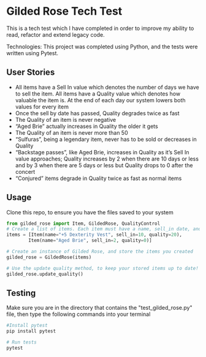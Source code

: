# Gilded Rose Tech Test

This is a tech test which I have completed in order to improve my ability to read, refactor and extend legacy code. 

Technologies: This project was completed using Python, and the tests were written using Pytest.

## User Stories

* All items have a Sell In value which denotes the number of days we have to sell the item. All items have a Quality value which denotes how valuable the item is. At the end of each day our system lowers both values for every item
* Once the sell by date has passed, Quality degrades twice as fast
* The Quality of an item is never negative
* “Aged Brie” actually increases in Quality the older it gets
* The Quality of an item is never more than 50
* “Sulfuras”, being a legendary item, never has to be sold or decreases in Quality
* “Backstage passes”, like Aged Brie, increases in Quality as it’s Sell In value approaches; Quality increases by 2 when there are 10 days or less and by 3 when there are 5 days or less but Quality drops to 0 after the concert
* “Conjured” items degrade in Quality twice as fast as normal items
## Usage
Clone this repo, to ensure you have the files saved to your system
```python
from gilded_rose import Item, GildedRose, QualityControl
# Create a list of items. Each item must have a name, sell_in date, and quality score
items = [Item(name="+5 Dexterity Vest", sell_in=10, quality=20),
        Item(name="Aged Brie", sell_in=2, quality=0)]

# Create an instance of Gilded Rose, and store the items you created
gilded_rose = GildedRose(items)

# Use the update quality method, to keep your stored items up to date!
gilded_rose.update_quality()
```
## Testing
Make sure you are in the directory that contains the "test_gilded_rose.py" file, then type the following commands into your terminal
```bash
#Install pytest
pip install pytest

# Run tests
pytest
```

